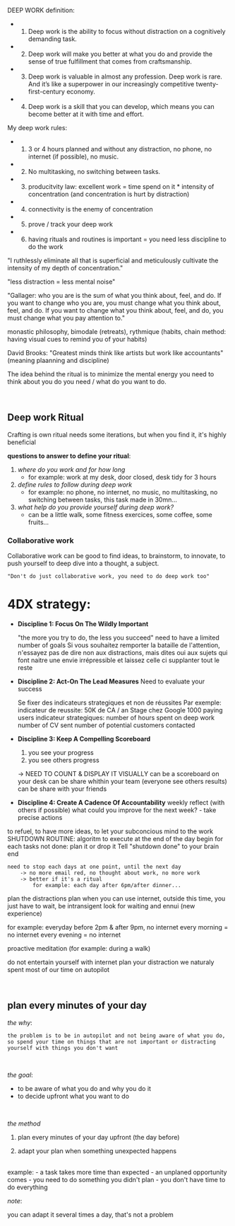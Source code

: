 DEEP WORK definition: 
- 1. Deep work is the ability to focus without distraction on a cognitively demanding task.
- 2. Deep work will make you better at what you do and provide the sense of true fulfillment that comes from craftsmanship.
- 3. Deep work is valuable in almost any profession. Deep work is rare. And it’s like a superpower in our increasingly competitive twenty-first-century economy.
- 4. Deep work is a skill that you can develop, which means you can become better at it with time and effort.

My deep work rules: 
- 1. 3 or 4 hours planned and without any distraction, no phone, no internet (if possible), no music. 
- 2. No multitasking, no switching between tasks.
- 3. producitvity law: 
    excellent work = time spend on it * intensity of concentration
        (and concentration is hurt by distraction)
- 4. connectivity is the enemy of concentration
- 5. prove / track your deep work
- 6. having rituals and routines is important = you need less discipline to do the work


"I ruthlessly eliminate all that is superficial and meticulously cultivate the intensity of my depth of concentration."

"less distraction = less mental noise"

 "Gallager: who you are is the sum of what you think about, feel, and do. If you want to change who you are, you must change what you think about, feel, and do. If you want to change what you think about, feel, and do, you must change what you pay attention to."

monastic philosophy, bimodale (retreats), rythmique (habits, chain method: having visual cues to remind you of your habits)

David Brooks: "Greatest minds think like artists but work like accountants" (meaning plaanning and discipline)

The idea behind the ritual is to minimize the mental energy you need to think about you do you need / what do you want to do.

<br>

## Deep work Ritual
Crafting is own ritual needs some iterations, but when you find it, it's highly beneficial

**questions to answer to define your ritual**: 
1. *where do you work and for how long*
     - for example: work at my desk, door closed, desk tidy for 3 hours 
2. *define rules to follow during deep work*
     - for example: no phone, no internet, no music, no multitasking, no switching between tasks, this task made in 30mn...
3. *what help do you provide yourself during deep work?*
    - can be a little walk, some fitness exercices, some coffee, some fruits...

### Collaborative work
Collaborative work can be good to find ideas, to brainstorm, to innovate, to push yourself to deep dive into a thought, a subject. 

    "Don't do just collaborative work, you need to do deep work too"

# 4DX strategy:
- **Discipline 1: Focus On The Wildly Important**

    "the more you try to do, the less you succeed"
    need to have a limited number of goals
    Si vous souhaitez remporter la bataille de l'attention, n'essayez pas de dire non aux distractions, mais dites oui aux sujets qui font naitre une envie irrépressible et laissez celle ci supplanter tout le reste

- **Discipline 2: Act-On The Lead Measures**
    Need to evaluate your success 

    Se fixer des indicateurs strategiques et non de réussites 
    Par exemple: 
    indicateur de reussite: 
        50K de CA / an
        Stage chez Google
        1000 paying users
    indicateur strategiques: 
        number of hours spent on deep work
        number of CV sent 
        number of potential customers contacted

- **Discipline 3: Keep A Compelling Scoreboard**
    1. you see your progress
    2. you see others progress

    -> NEED TO COUNT & DISPLAY IT VISUALLY
        can be a scoreboard on your desk
        can be share whithin your team (everyone see others results)
        can be share with your friends

- **Discipline 4: Create A Cadence Of Accountability**
    weekly reflect (with others if possible)
    what could you improve for the next week?
        - take precise actions

to refuel, to have more ideas, to let your subconcious mind to the work
SHUTDOWN ROUTINE: 
    algoritm to execute at the end of the day
    begin
        for each tasks not done:
            plan it or drop it
        Tell "shutdown done" to your brain
    end

    need to stop each days at one point, until the next day
        -> no more email red, no thought about work, no more work
        -> better if it's a ritual
            for example: each day after 6pm/after dinner...

plan the distractions
plan when you can use internet, outside this time, you just have to wait, be intransigent
look for waiting and ennui (new experience)

for example: 
    everyday before 2pm & after 9pm, no internet
        every morning = no internet
        every evening = no internet

proactive meditation (for example: during a walk)


do not entertain yourself with internet
plan your distraction
we naturaly spent most of our time on autopilot

<br>

## plan every minutes of your day

*the why*: 

    the problem is to be in autopilot and not being aware of what you do, so spend your time on things that are not important or distracting yourself with things you don't want

<br>

*the goal*:

- to be aware of what you do and why you do it
- to decide upfront what you want to do

<br>

*the method*

1. plan every minutes of your day upfront (the day before)

2. adapt your plan when something unexpected happens 
<br>
    example:
    - a task takes more time than expected
    - an unplaned opportunity comes 
    - you need to do something you didn't plan
    - you don't have time to do everything 

*note*:

you can adapt it several times a day, that's not a problem